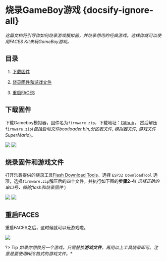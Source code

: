 # 烧录GameBoy游戏 {docsify-ignore-all}

*这篇文档将引导你如何烧录游戏模拟器，并烧录想用的经典游戏，这样你就可以使用FACES Kit来玩GameBoy游戏。*

## 目录

1. [下载固件](#下载固件)

2. [烧录固件和游戏文件](#烧录固件和游戏文件)

3. [重启FACES](#重启FACES)

## 下载固件

下载Gameboy模拟器，固件名为`firmware.zip`，下载地址：[Github](https://github.com/m5stack/M5Stack-nesemu)， 然后解压`firmware.zip`(*包括启动文件bootloader.bin,分区表文件, 模拟器文件, 游戏文件SuperMario*)。


<img src="assets/img/getting_started_pics/faces/download_from_github.png">


<img src="assets/img/getting_started_pics/faces/unpack_firmware.png">


## 烧录固件和游戏文件

打开乐鑫提供的烧录工具[Flash Download Tools](https://www.espressif.com/sites/default/files/tools/flash_download_tools_v3.6.4.rar)，选择 `ESP32 DownloadTool` 选项，选择`firmware.zip`解压后的四个文件，并执行如下图的**步骤2-4**( *选择正确的串口号，擦除flash和烧录固件* )

<img src="assets/img/getting_started_pics/faces/chose_files.png">


<img src="assets/img/getting_started_pics/faces/download_it.png">


## 重启FACES

重启FACES之后，这时候就可以玩游戏啦。

<img src="assets/img/product_pics/core/faces_kit/gameboy_01.png">


?> Tip *如果你想换另一个游戏，只需替换**游戏文件**，再用以上工具烧录即可。注意是要使用NES格式的游戏文件。**
